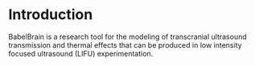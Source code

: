 # Introduction
BabelBrain is a research tool for the modeling of transcranial ultrasound transmission and thermal effects that can be produced in low intensity focused ultrasound (LIFU) experimentation.


